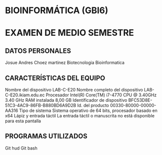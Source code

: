 # BIOINFORMÁTICA (GBI6)

# EXAMEN DE MEDIO SEMESTRE
## DATOS PERSONALES
Josue Andres Choez martinez 
Biotecnologia 
Bioinformatica 

## CARACTERÍSTICAS DEL EQUIPO
 Nombre del dispositivo	LAB-C-E20
Nombre completo del dispositivo	LAB-C-E20.ikiam.edu.ec
Procesador	Intel(R) Core(TM) i7-4770 CPU @ 3.40GHz   3.40 GHz
RAM instalada	8,00 GB
Identificador de dispositivo	BFC53D8E-51C3-4AC9-86FB-B880BD6A9D2B
Id. del producto	00330-80000-00000-AA316
Tipo de sistema	Sistema operativo de 64 bits, procesador basado en x64
Lápiz y entrada táctil	La entrada táctil o manuscrita no está disponible para esta pantalla


## PROGRAMAS UTILIZADOS 

Git hud
Git bash 

